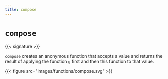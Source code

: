 ```yaml
---
title: compose
---
```


# `compose`

{{< signature >}}

`compose` creates an anonymous function that accepts a value and returns the result of applying the function `g` first and then this function to that value.

{{< figure src="images/functions/compose.svg" >}}
